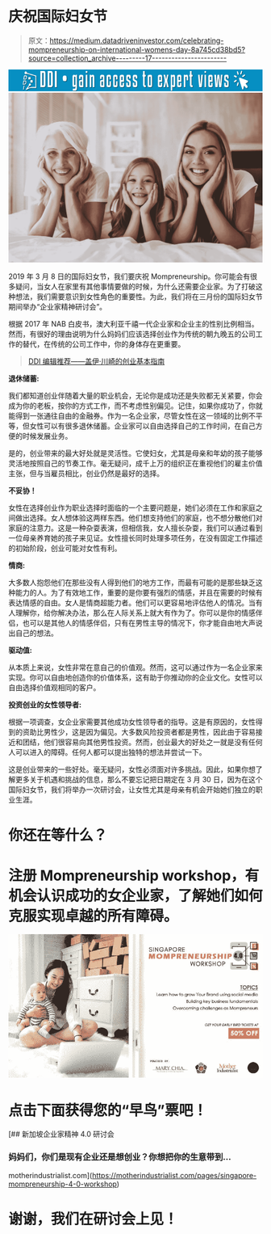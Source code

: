 # 庆祝国际妇女节

> 原文：<https://medium.datadriveninvestor.com/celebrating-mompreneurship-on-international-womens-day-8a745cd38bd5?source=collection_archive---------17----------------------->

[![](img/79ddb984a6d50280bf2c8ff54b062680.png)](http://www.track.datadriveninvestor.com/1B9E)![](img/9c2c6beaf090cdfaed32a55a799c68d4.png)

2019 年 3 月 8 日的国际妇女节，我们要庆祝 Mompreneurship。你可能会有很多疑问，当女人在家里有其他事情要做的时候，为什么还需要企业家。为了打破这种想法，我们需要意识到女性角色的重要性。为此，我们将在三月份的国际妇女节期间举办“企业家精神研讨会”。

根据 2017 年 NAB 白皮书，澳大利亚千禧一代企业家和企业主的性别比例相当。然而，有很好的理由说明为什么妈妈们应该选择创业作为传统的朝九晚五的公司工作的替代，在传统的公司工作中，你的身体存在更重要。

> [DDI 编辑推荐——盖伊·川崎的创业基本指南](http://go.datadriveninvestor.com/entrepreneurship1/matf)

**退休储蓄:**

我们都知道创业伴随着大量的职业机会，无论你是成功还是失败都无关紧要，你会成为你的老板，按你的方式工作，而不考虑性别偏见。记住，如果你成功了，你就能得到一张通往自由的金融券。作为一名企业家，尽管女性在这一领域的比例不平等，但女性可以有很多退休储蓄。企业家可以自由选择自己的工作时间，在自己方便的时候发展业务。

是的，创业带来的最大好处就是灵活性。它使妇女，尤其是母亲和年幼的孩子能够灵活地按照自己的节奏工作。毫无疑问，成千上万的组织正在重视他们的雇主价值主张，但与当雇员相比，创业仍然是最好的选择。

**不妥协！**

女性在选择创业作为职业选择时面临的一个主要问题是，她们必须在工作和家庭之间做出选择。女人想体验这两样东西。他们想支持他们的家庭，也不想分散他们对家庭的注意力。这是一种杂耍表演，但相信我，女人擅长杂耍，我们可以通过看到一位母亲养育她的孩子来见证。女性擅长同时处理多项任务，在没有固定工作描述的初始阶段，创业可能对女性有利。

**情商:**

大多数人抱怨他们在那些没有人得到他们的地方工作，而最有可能的是那些缺乏这种能力的人。为了有效地工作，重要的是你要有强烈的情感，并且在需要的时候有表达情感的自由。女人是情商超能力者。他们可以更容易地评估他人的情况。当有人理解你，给你解决办法，那么在人际关系上就大有作为了。你可以是你的情感伴侣，也可以是其他人的情感伴侣，只有在男性主导的情况下，你才能自由地大声说出自己的想法。

**驱动值:**

从本质上来说，女性非常在意自己的价值观。然而，这可以通过作为一名企业家来实现。你可以自由地创造你的价值体系，这有助于你推动你的企业文化。女性可以自由选择价值观相同的客户。

**投资创业的女性领导者:**

根据一项调查，女企业家需要其他成功女性领导者的指导。这是有原因的，女性得到的资助比男性少，这是因为偏见。大多数风险投资者都是男性，因此由于容易接近和团结，他们很容易向其他男性投资。然而，创业最大的好处之一就是没有任何人可以进入的障碍。任何人都可以提出独特的想法并尝试一下。

这是创业带来的一些好处。毫无疑问，女性必须面对许多挑战。因此，如果你想了解更多关于机遇和挑战的信息，那么不要忘记把日期定在 3 月 30 日，因为在这个国际妇女节，我们将举办一次研讨会，让女性尤其是母亲有机会开始她们独立的职业生涯。

# 你还在等什么？

# 注册 Mompreneurship workshop，有机会认识成功的女企业家，了解她们如何克服实现卓越的所有障碍。

![](img/57e9d192a748fdd711c2db8cbbdf61dd.png)

# 点击下面获得您的“早鸟”票吧！

[](https://motherindustrialist.com/pages/singapore-mompreneurship-4-0-workshop) [## 新加坡企业家精神 4.0 研讨会

### 妈妈们，你们是现有企业还是想创业？你想把你的生意带到…

motherindustrialist.com](https://motherindustrialist.com/pages/singapore-mompreneurship-4-0-workshop) 

# 谢谢，我们在研讨会上见！